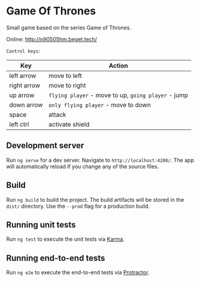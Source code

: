 # Game Of Thrones

Small game based on the series Game of Thrones.

Online: http://n90505hm.beget.tech/

`Control keys`:

| Key         | Action                                              |
| ----------- | --------------------------------------------------- |
| left arrow  | move to left                                        |
| right arrow | move to right                                       |
| up arrow    | `flying player` - move to up, `going player` - jump |
| down arrow  | `only flying player` - move to down                 |
| space       | attack                                              |
| left ctrl   | activate shield                                     |

## Development server

Run `ng serve` for a dev server. Navigate to `http://localhost:4200/`. The app will automatically reload if you change any of the source files.

## Build

Run `ng build` to build the project. The build artifacts will be stored in the `dist/` directory. Use the `--prod` flag for a production build.

## Running unit tests

Run `ng test` to execute the unit tests via [Karma](https://karma-runner.github.io).

## Running end-to-end tests

Run `ng e2e` to execute the end-to-end tests via [Protractor](http://www.protractortest.org/).
